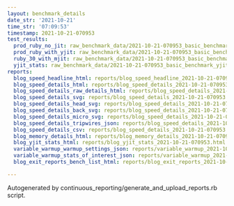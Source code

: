```yaml
---
layout: benchmark_details
date_str: '2021-10-21'
time_str: '07:09:53'
timestamp: 2021-10-21-070953
test_results:
  prod_ruby_no_jit: raw_benchmark_data/2021-10-21-070953_basic_benchmark_prod_ruby_no_jit.json
  prod_ruby_with_yjit: raw_benchmark_data/2021-10-21-070953_basic_benchmark_prod_ruby_with_yjit.json
  ruby_30_with_mjit: raw_benchmark_data/2021-10-21-070953_basic_benchmark_ruby_30_with_mjit.json
  yjit_stats: raw_benchmark_data/2021-10-21-070953_basic_benchmark_yjit_stats.json
reports:
  blog_speed_headline_html: reports/blog_speed_headline_2021-10-21-070953.html
  blog_speed_details_html: reports/blog_speed_details_2021-10-21-070953.html
  blog_speed_details_raw_details_html: reports/blog_speed_details_2021-10-21-070953.raw_details.html
  blog_speed_details_svg: reports/blog_speed_details_2021-10-21-070953.svg
  blog_speed_details_head_svg: reports/blog_speed_details_2021-10-21-070953.head.svg
  blog_speed_details_back_svg: reports/blog_speed_details_2021-10-21-070953.back.svg
  blog_speed_details_micro_svg: reports/blog_speed_details_2021-10-21-070953.micro.svg
  blog_speed_details_tripwires_json: reports/blog_speed_details_2021-10-21-070953.tripwires.json
  blog_speed_details_csv: reports/blog_speed_details_2021-10-21-070953.csv
  blog_memory_details_html: reports/blog_memory_details_2021-10-21-070953.html
  blog_yjit_stats_html: reports/blog_yjit_stats_2021-10-21-070953.html
  variable_warmup_warmup_settings_json: reports/variable_warmup_2021-10-21-070953.warmup_settings.json
  variable_warmup_stats_of_interest_json: reports/variable_warmup_2021-10-21-070953.stats_of_interest.json
  blog_exit_reports_bench_list_html: reports/blog_exit_reports_2021-10-21-070953.bench_list.html

---
```

Autogenerated by continuous_reporting/generate_and_upload_reports.rb script.
